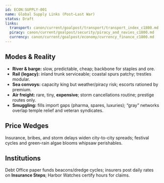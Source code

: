 ```yaml
---
id: ECON:SUPPLY-001
name: Global Supply Links (Post–Last War)
status: Draft
links:
  transport: canon/current/goalpost/transport/transport_index_c1800.md
  piracy: canon/current/goalpost/security/piracy_and_navies_c1800.md
  currency: canon/current/goalpost/economy/currency_finance_c1800.md
---
```


## Modes & Reality
- **River & barge:** slow, predictable, cheap; backbone for staples and ore.
- **Rail (legacy):** inland trunk serviceable; coastal spurs patchy; trestles modular.
- **Sea convoys:** capacity king but weather/piracy risk; escorts rationed by premium.
- **Air freight:** rare, tiny, **expensive**; storm cancellations routine; prestige routes only.
- **Smuggling:** fills import gaps (pharma, spares, luxuries); “gray” networks overlap temple relief and veteran syndicates.

## Price Wedges
Insurance, bribes, and storm delays widen city-to-city spreads; festival cycles and green-rain algae blooms whipsaw perishables.

## Institutions
Debt Office paper funds beacons/dredge cycles; insurers post daily rates on **Insurance Steps**; Harbor Watches certify hours for claims.
